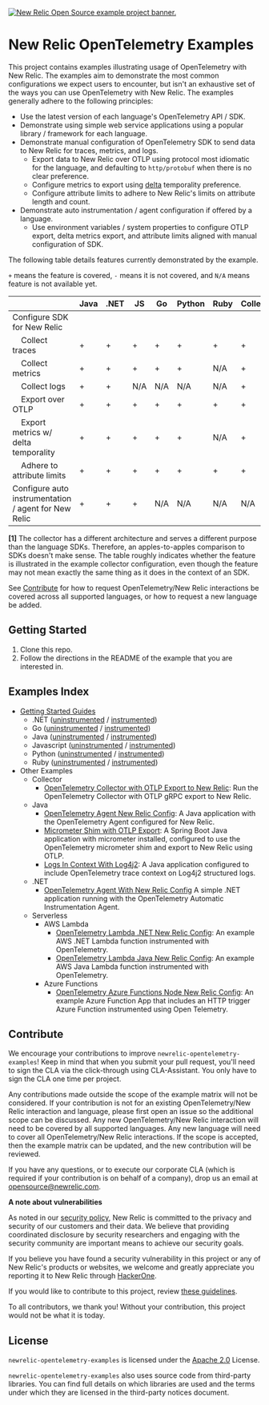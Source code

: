 <a href="https://opensource.newrelic.com/oss-category/#example-code"><picture><source media="(prefers-color-scheme: dark)" srcset="https://github.com/newrelic/opensource-website/raw/main/src/images/categories/dark/Example_Code.png"><source media="(prefers-color-scheme: light)" srcset="https://github.com/newrelic/opensource-website/raw/main/src/images/categories/Example_Code.png"><img alt="New Relic Open Source example project banner." src="https://github.com/newrelic/opensource-website/raw/main/src/images/categories/Example_Code.png"></picture></a>

# New Relic OpenTelemetry Examples

This project contains examples illustrating usage of OpenTelemetry with New Relic. The examples aim to demonstrate the most common configurations we expect users to encounter, but isn't an exhaustive set of the ways you can use OpenTelemetry with New Relic. The examples generally adhere to the following principles:

* Use the latest version of each language's OpenTelemetry API / SDK.
* Demonstrate using simple web service applications using a popular library / framework for each language.
* Demonstrate manual configuration of OpenTelemetry SDK to send data to New Relic for traces, metrics, and logs.
  * Export data to New Relic over OTLP using protocol most idiomatic for the language, and defaulting to `http/protobuf` when there is no clear preference.
  * Configure metrics to export using [delta](https://github.com/open-telemetry/opentelemetry-specification/blob/main/specification/metrics/sdk_exporters/otlp.md) temporality preference.
  * Configure attribute limits to adhere to New Relic's limits on attribute length and count.
* Demonstrate auto instrumentation / agent configuration if offered by a language.
  * Use environment variables / system properties to configure OTLP export, delta metrics export, and attribute limits aligned with manual configuration of SDK.

The following table details features currently demonstrated by the example.

`+` means the feature is covered, `-` means it is not covered, and  `N/A` means feature is not available yet.

|                                                             | Java | .NET | JS  | Go  | Python | Ruby | Collector[1] |
|-------------------------------------------------------------|------|------|-----|-----|--------|------|--------------|
| Configure SDK for New Relic                                 |      |      |     |     |        |      |              |
| &nbsp;&nbsp;&nbsp;&nbsp;Collect traces                      | +    | +    | +   | +   | +      | +    | +            |
| &nbsp;&nbsp;&nbsp;&nbsp;Collect metrics                     | +    | +    | +   | +   | +      | N/A  | +            |
| &nbsp;&nbsp;&nbsp;&nbsp;Collect logs                        | +    | +    | N/A | N/A | N/A    | N/A  | +            |
| &nbsp;&nbsp;&nbsp;&nbsp;Export over OTLP                    | +    | +    | +   | +   | +      | +    | +            |
| &nbsp;&nbsp;&nbsp;&nbsp;Export metrics w/ delta temporality | +    | +    | +   | +   | +      | N/A  | +            |
| &nbsp;&nbsp;&nbsp;&nbsp;Adhere to attribute limits          | +    | +    | +   | +   | +      | +    | +            |
| Configure auto instrumentation / agent for New Relic        | +    | +    | +   | N/A | N/A    | N/A  | N/A          |


**[1]** The collector has a different architecture and serves a different purpose than the language SDKs. Therefore, an apples-to-apples comparison to SDKs doesn't make sense. The table roughly indicates whether the feature is illustrated in the example collector configuration, even though the feature may not mean exactly the same thing as it does in the context of an SDK.

See [Contribute](#contribute) for how to request OpenTelemetry/New Relic interactions be covered across all supported languages, or how to request a new language be added.

## Getting Started

1. Clone this repo.
2. Follow the directions in the README of the example that you are interested in.

## Examples Index

- [Getting Started Guides](./getting-started-guides/README.md)
  - .NET ([uninstrumented](./getting-started-guides/dotnet/Uninstrumented) / [instrumented](./getting-started-guides/dotnet/Instrumented))
  - Go ([uninstrumented](./getting-started-guides/go/uninstrumented) / [instrumented](./getting-started-guides/go/instrumented))
  - Java ([uninstrumented](./getting-started-guides/java/uninstrumented) / [instrumented](./getting-started-guides/java/instrumented))
  - Javascript ([uninstrumented](./getting-started-guides/javascript/uninstrumented) / [instrumented](./getting-started-guides/javascript/instrumented))
  - Python ([uninstrumented](./getting-started-guides/python/Uninstrumented) / [instrumented](./getting-started-guides/python/Instrumented))
  - Ruby ([uninstrumented](./getting-started-guides/ruby/uninstrumented) / [instrumented](./getting-started-guides/ruby/instrumented))
- Other Examples
  - Collector
    - [OpenTelemetry Collector with OTLP Export to New Relic](./other-examples/collector): Run the OpenTelemetry Collector with OTLP gRPC export to New Relic.
  - Java
    - [OpenTelemetry Agent New Relic Config](./other-examples/java/agent-nr-config): A Java application with the OpenTelemetry Agent configured for New Relic.
    - [Micrometer Shim with OTLP Export](./other-examples/java/micrometer-shim): A Spring Boot Java application with micrometer installed, configured to use the OpenTelemetry micrometer shim and export to New Relic using OTLP.
    - [Logs In Context With Log4j2](./other-examples/java/logs-in-context-log4j2): A Java application configured to include OpenTelemetry trace context on Log4j2 structured logs.
  - .NET
    - [OpenTelemetry Agent With New Relic Config](./other-examples/dotnet/agent-nr-config) A simple .NET application running with the OpenTelemetry Automatic Instrumentation Agent.
  - Serverless
    - AWS Lambda
      - [OpenTelemetry Lambda .NET New Relic Config](./other-examples/serverless/aws-lambda/dotnet): An example AWS .NET Lambda function instrumented with OpenTelemetry.
      - [OpenTelemetry Lambda Java New Relic Config](./other-examples/serverless/aws-lambda/java): An example AWS Java Lambda function instrumented with OpenTelemetry.
    - Azure Functions
      - [OpenTelemetry Azure Functions Node New Relic Config](./other-examples/serverless/azure-functions/node/http-trigger-app): An example Azure Function App that includes an HTTP trigger Azure Function instrumented using Open Telemetry.

## Contribute

We encourage your contributions to improve `newrelic-opentelemetry-examples`! Keep in mind that when you submit your pull request, you'll need to sign the CLA via the click-through using CLA-Assistant. You only have to sign the CLA one time per project.

Any contributions made outside the scope of the example matrix will not be considered. If your contribution is not for an existing OpenTelemetry/New Relic interaction and language, please first open an issue so the additional scope can be discussed.  Any new OpenTelemetry/New Relic interaction will need to be covered by all supported languages.  Any new language will need to cover all OpenTelemetry/New Relic interactions. If the scope is accepted, then the example matrix can be updated, and the new contribution will be reviewed.

If you have any questions, or to execute our corporate CLA (which is required if your contribution is on behalf of a company), drop us an email at opensource@newrelic.com.

**A note about vulnerabilities**

As noted in our [security policy](https://github.com/newrelic/newrelic-opentelemetry-examples/security/policy), New Relic is committed to the privacy and security of our customers and their data. We believe that providing coordinated disclosure by security researchers and engaging with the security community are important means to achieve our security goals.

If you believe you have found a security vulnerability in this project or any of New Relic's products or websites, we welcome and greatly appreciate you reporting it to New Relic through [HackerOne](https://hackerone.com/newrelic).

If you would like to contribute to this project, review [these guidelines](./CONTRIBUTING.md).

To all contributors, we thank you!  Without your contribution, this project would not be what it is today.

## License
`newrelic-opentelemetry-examples` is licensed under the [Apache 2.0](http://apache.org/licenses/LICENSE-2.0.txt) License.

`newrelic-opentelemetry-examples` also uses source code from third-party libraries. You can find full details on which libraries are used and the terms under which they are licensed in the third-party notices document.
